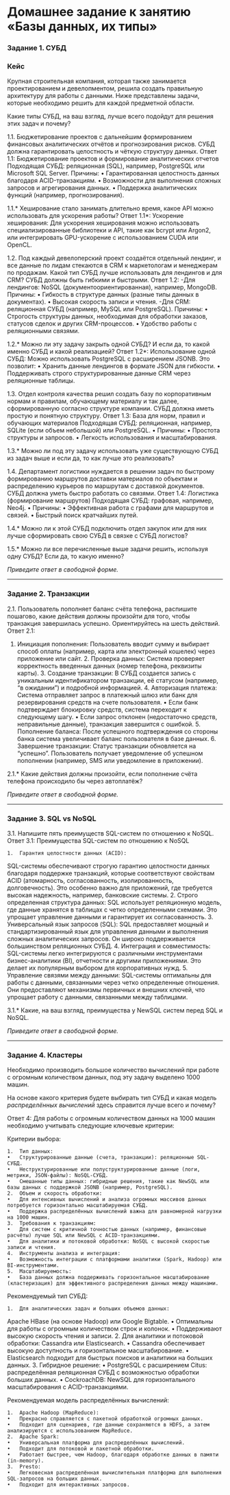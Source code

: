 # Домашнее задание к занятию «Базы данных, их типы»

### Задание 1. СУБД

### Кейс
Крупная строительная компания, которая также занимается проектированием и девелопментом, решила создать 
правильную архитектуру для работы с данными. Ниже представлены задачи, которые необходимо решить для
каждой предметной области. 

Какие типы СУБД, на ваш взгляд, лучше всего подойдут для решения этих задач и почему? 
 
1.1. Бюджетирование проектов с дальнейшим формированием финансовых аналитических отчётов и прогнозирования рисков.
СУБД должна гарантировать целостность и чёткую структуру данных.
Ответ 1.1: 
Бюджетирование проектов и формирование аналитических отчетов
Подходящая СУБД: реляционная (SQL), например, PostgreSQL или Microsoft SQL Server.
	Причины:
	•	Гарантированная целостность данных благодаря ACID-транзакциям.
	•	Возможности для выполнения сложных запросов и агрегирования данных.
	•	Поддержка аналитических функций (например, прогнозирования).


1.1.* Хеширование стало занимать длительно время, какое API можно использовать для ускорения работы? 
Ответ 1.1*: 
Ускорение хеширования:
Для ускорения хеширования можно использовать специализированные библиотеки и API, такие как bcrypt или Argon2, или интегрировать GPU-ускорение с использованием CUDA или OpenCL.

1.2. Под каждый девелоперский проект создаётся отдельный лендинг, и все данные по лидам стекаются в CRM к 
маркетологам и менеджерам по продажам. Какой тип СУБД лучше использовать для лендингов и для CRM? 
СУБД должны быть гибкими и быстрыми.
Ответ 1.2: 
-Для лендингов: NoSQL (документоориентированная), например, MongoDB.
	Причины:
	•	Гибкость в структуре данных (разные типы данных в документах).
	•	Высокая скорость записи и чтения.
-Для CRM: реляционная СУБД (например, MySQL или PostgreSQL).
	Причины:
	•	Строгость структуры данных, необходимая для обработки заказов, статусов сделок и других CRM-процессов.
	•	Удобство работы с реляционными связями.

1.2.* Можно ли эту задачу закрыть одной СУБД? И если да, то какой именно СУБД и какой реализацией?
Ответ 1.2*: 
Использование одной СУБД:
Можно использовать PostgreSQL с расширением JSONB. Это позволит:
	•	Хранить данные лендингов в формате JSON для гибкости.
	•	Поддерживать строго структурированные данные CRM через реляционные таблицы.

1.3. Отдел контроля качества решил создать базу по корпоративным нормам и правилам, обучающему материалу 
и так далее, сформированную согласно структуре компании. СУБД должна иметь простую и понятную структуру.
Ответ 1.3: 
База для норм, правил и обучающих материалов
Подходящая СУБД: реляционная, например, SQLite (если объем небольшой) или PostgreSQL.
	•	Причины:
	•	Простота структуры и запросов.
	•	Легкость использования и масштабирования.

1.3.* Можно ли под эту задачу использовать уже существующую СУБД из задач выше и если да, то как лучше это 
реализовать?

1.4. Департамент логистики нуждается в решении задач по быстрому формированию маршрутов доставки материалов 
по объектам и распределению курьеров по маршрутам с доставкой документов. СУБД должна уметь быстро работать
со связями.
Ответ 1.4: 
Логистика (формирование маршрутов)
Подходящая СУБД: графовая, например, Neo4j.
	•	Причины:
	•	Эффективная работа с графами для маршрутов и связей.
	•	Быстрый поиск кратчайших путей.

1.4.* Можно ли к этой СУБД подключить отдел закупок или для них лучше сформировать свою СУБД в связке с СУБД 
логистов?

1.5.* Можно ли все перечисленные выше задачи решить, используя одну СУБД? Если да, то какую именно?

*Приведите ответ в свободной форме.*

---

### Задание 2. Транзакции

2.1. Пользователь пополняет баланс счёта телефона, распишите пошагово, какие действия должны произойти для того, чтобы 
транзакция завершилась успешно. Ориентируйтесь на шесть действий.
Ответ 2.1:
1.	Инициация пополнения:
Пользователь вводит сумму и выбирает способ оплаты (например, карта или электронный кошелек) через приложение или сайт.
	2.	Проверка данных:
Система проверяет корректность введенных данных (номер телефона, реквизиты карты).
	3.	Создание транзакции:
В СУБД создается запись с уникальным идентификатором транзакции, её статусом (например, “в ожидании”) и подробной информацией.
	4.	Авторизация платежа:
Система отправляет запрос в платежный шлюз или банк для резервирования средств на счете пользователя.
	•	Если банк подтверждает блокировку средств, система переходит к следующему шагу.
	•	Если запрос отклонен (недостаточно средств, неправильные данные), транзакция завершится с ошибкой.
	5.	Пополнение баланса:
После успешного подтверждения со стороны банка система увеличивает баланс пользователя в базе данных.
	6.	Завершение транзакции:
Статус транзакции обновляется на “успешно”. Пользователь получает уведомление об успешном пополнении (например, SMS или уведомление в приложении).

2.1.* Какие действия должны произойти, если пополнение счёта телефона происходило бы через автоплатёж?

*Приведите ответ в свободной форме.*

---

### Задание 3. SQL vs NoSQL

3.1. Напишите пять преимуществ SQL-систем по отношению к NoSQL. 
Ответ 3.1:
Преимущества SQL-систем по отношению к NoSQL

	1.	Гарантия целостности данных (ACID):
SQL-системы обеспечивают строгую гарантию целостности данных благодаря поддержке транзакций, которые соответствуют свойствам ACID (атомарность, согласованность, изолированность, долговечность). Это особенно важно для приложений, где требуется высокая надежность, например, банковские системы.
	2.	Строго определенная структура данных:
SQL использует реляционную модель, где данные хранятся в таблицах с четко определенными схемами. Это упрощает управление данными и гарантирует их согласованность.
	3.	Универсальный язык запросов (SQL):
SQL предоставляет мощный и стандартизированный язык для управления данными и выполнения сложных аналитических запросов. Он широко поддерживается большинством реляционных СУБД.
	4.	Интеграция и совместимость:
SQL-системы легко интегрируются с различными инструментами бизнес-аналитики (BI), отчетности и другими приложениями. Это делает их популярным выбором для корпоративных нужд.
	5.	Управление связями между данными:
SQL-системы оптимальны для работы с данными, связанными через четко определенные отношения. Они предоставляют механизмы первичных и внешних ключей, что упрощает работу с данными, связанными между таблицами.

3.1.* Какие, на ваш взгляд, преимущества у NewSQL систем перед SQL и NoSQL.

*Приведите ответ в свободной форме.*

---

### Задание 4. Кластеры

Необходимо производить большое количество вычислений при работе с огромным количеством данных, под эту задачу 
выделено 1000 машин. 

На основе какого критерия будете выбирать тип СУБД и какая модель *распределённых вычислений* 
здесь справится лучше всего и почему?

Ответ 4:
Для работы с огромным количеством данных на 1000 машин необходимо учитывать следующие ключевые критерии:

Критерии выбора:

	1.	Тип данных:
	•	Структурированные данные (счета, транзакции): реляционные SQL-СУБД.
	•	Неструктурированные или полуструктурированные данные (логи, метрики, JSON-файлы): NoSQL-СУБД.
	•	Смешанные типы данных: гибридные решения, такие как NewSQL или базы данных с поддержкой JSONB (например, PostgreSQL).
	2.	Объем и скорость обработки:
	•	Для интенсивных вычислений и анализа огромных массивов данных потребуется горизонтально масштабируемая СУБД.
	•	Поддержка распределённых вычислений важна для равномерной нагрузки на 1000 машин.
	3.	Требования к транзакциям:
	•	Для систем с критичной точностью данных (например, финансовые расчёты) лучше SQL или NewSQL с ACID-транзакциями.
	•	Для аналитики и потоковой обработки: NoSQL с высокой скоростью записи и чтения.
	4.	Инструменты анализа и интеграция:
	•	Возможность интеграции с платформами аналитики (Spark, Hadoop) или BI-инструментами.
	5.	Масштабируемость:
	•	База данных должна поддерживать горизонтальное масштабирование (кластеризация) для эффективного распределения данных между машинами.

Рекомендуемый тип СУБД:

	1.	Для аналитических задач и больших объемов данных:
Apache HBase (на основе Hadoop) или Google Bigtable.
	•	Оптимальны для работы с огромным количеством строк и колонок.
	•	Поддерживают высокую скорость чтения и записи.
	2.	Для аналитики и потоковой обработки:
Cassandra или Elasticsearch.
	•	Cassandra обеспечивает высокую доступность и горизонтальное масштабирование.
	•	Elasticsearch подходит для быстрых поисков и аналитики на больших данных.
	3.	Гибридное решение:
	•	PostgreSQL с расширением Citus: распределённая реляционная СУБД с возможностью обработки больших данных.
	•	CockroachDB: NewSQL для горизонтального масштабирования с ACID-транзакциями.

Рекомендуемая модель распределённых вычислений:

	1.	Apache Hadoop (MapReduce):
	•	Прекрасно справляется с пакетной обработкой огромных данных.
	•	Подходит для сценариев, где данные сохраняются в HDFS, а затем анализируются с использованием MapReduce.
	2.	Apache Spark:
	•	Универсальная платформа для распределённых вычислений.
	•	Подходит для потоковой и пакетной обработки.
	•	Работает быстрее, чем Hadoop, благодаря обработке данных в памяти (in-memory).
	3.	Presto:
	•	Легковесная распределённая вычислительная платформа для выполнения SQL-запросов на больших данных.
	•	Подходит для интерактивных запросов.